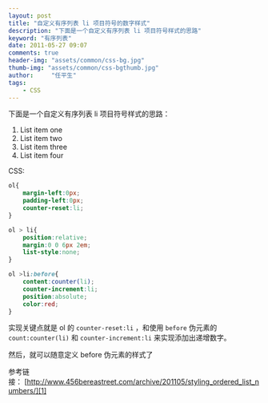 ```yaml
---
layout: post
title: "自定义有序列表 li 项目符号的数字样式"
description: "下面是一个自定义有序列表 li 项目符号样式的思路"
keyword: "有序列表"
date: 2011-05-27 09:07
comments: true
header-img: "assets/common/css-bg.jpg"
thumb-img: "assets/common/css-bgthumb.jpg"
author:     "任平生"
tags:
    - CSS
---
```



下面是一个自定义有序列表 li 项目符号样式的思路：  
  
<ol>  
 <li>List item one</li>  
 <li>List item two</li>  
 <li>List item three</li>  
 <li>List item four</li>  
</ol>  
  
  
CSS:  
  
```css
ol{  
	margin-left:0px;  
	padding-left:0px;  
	counter-reset:li;  
}  
```

```css
ol > li{
	position:relative;
	margin:0 0 6px 2em;
	list-style:none;
}
```


```css
ol >li:before{
	content:counter(li);
	counter-increment:li;
	position:absolute;
	color:red;
}
```
  

实现关键点就是 ol 的 `counter-reset:li` ，和使用 `before` 伪元素的 `count:counter(li)` 和 `counter-increment:li` 来实现添加出递增数字。

然后，就可以随意定义 before 伪元素的样式了

  

参考链接： [http://www.456bereastreet.com/archive/201105/styling_ordered_list_numbers/][1] 



[1]: http://www.456bereastreet.com/archive/201105/styling_ordered_list_numbers/